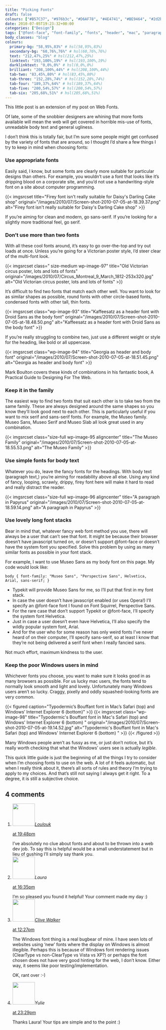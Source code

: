 ```yaml
---
title: "Picking Fonts"
draft: false
colours: ["#B57C37", "#976b3c", "#D6AF78", "#4E4741", "#BE9464", "#2d2b2a", "#43c1f2"]
date: 2010-07-05T19:23:32+00:00
categories: ["Design"]
tags: ["@font-face", "font-family", "fonts", "header", "mac", "paragraph", "sans-serif", "serif", "typekit", "windows"]
body_classes: "blog"
colours:
  primary-bg: "58,95%,83%" # hsl(58,95%,83%)
  secondary-bg: "60,76%,76%" # hsl(60,76%,76%)
  text: "212,47%,25%" # hsl(212,47%,25%)
  linktext: "193,100%,19%" # hsl(193,100%,19%)
  darklinktext: "0,0%,0%" # hsl(0,0%,0%)
  brilliant: "208,100%,44%" # hsl(208,100%,44%)
  tab-two: "83,45%,80%" # hsl(83,45%,80%)
  tab-three: "152,28%,74%" # hsl(152,28%,74%)
  tab-four: "189,37%,64%" # hsl(189,37%,64%)
  tab-five: "200,54%,57%" # hsl(200,54%,57%)
  tab-six: "205,68%,51%" # hsl(205,68%,51%)
---
```


This little post is an extension of my post on Web Fonts.

Of late, some of the snobbier designers are whining that more fonts available will mean the web will get covered in horrible mis-use of fonts, unreadable body text and general ugliness.

I don’t think this is totally fair, but I’m sure some people might get confused by the variety of fonts that are around, so I thought I’d share a few things I try to keep in mind when choosing fonts:

### Use appropriate fonts

Easily said, I know, but some fonts are clearly more suitable for particular designs than others. For example, you wouldn’t use a font that looks like it’s dripping blood on a corporate site, and you’d not use a handwriting-style font on a site about computer programming.

{{< imgsrcset title="Firey font isn't really suitable for Daisy's Darling Cake shop" original="/images/2010/07/Screen-shot-2010-07-05-at-18.39.37.png" alt="Firey font isn't really suitable for Daisy's Darling Cake shop" >}}

<p>If you’re aiming for clean and modern, go sans-serif. If you’re looking for a slightly more traditional feel, go serif.
 
### Don’t use more than two fonts

With all these cool fonts around, it’s easy to go over-the-top and try out loads at once. Unless you’re going for a Victorian poster style, I’d steer clear of the multi-font look.

{{< imgsrcset class=" size-medium wp-image-97" title="Old Victorian circus poster, lots and lots of fonts" original="/images/2010/07/Circus_Montreal_9_March_1812-253x320.jpg" alt="Old Victorian circus poster, lots and lots of fonts" >}}

It’s difficult to find two fonts that match each other well. You want to look for as similar shapes as possible, round fonts with other circle-based fonts, condensed fonts with other tall, thin fonts.

{{< imgsrcset class="wp-image-93" title="Kaffeesatz as a header font with Droid Sans as the body font" original="/images/2010/07/Screen-shot-2010-07-05-at-18.48.50.png" alt="Kaffeesatz as a header font with Droid Sans as the body font" >}}

If you’re really struggling to combine two, just use a different weight or style for the heading, like bold or all uppercase.

{{< imgsrcset class="wp-image-94" title="Georgia as header and body font" original="/images/2010/07/Screen-shot-2010-07-05-at-18.51.45.png" alt="Georgia as header and body font" >}}

<p>Mark Boulton covers these kinds of combinations in his fantastic book, A Practical Guide to Designing For The Web.

### Keep it in the family

The easiest way to find two fonts that suit each other is to take two from the same family. These are always designed around the same shapes so you know they’ll look good next to each other. This is particularly useful if you want to mix serif and sans-serif fonts. For example, the Museo family. Museo Sans, Museo Serif and Museo Slab all look great used in any combination.

{{< imgsrcset class="size-full wp-image-95 aligncenter" title="The Museo Family" original="/images/2010/07/Screen-shot-2010-07-05-at-18.55.53.png" alt="The Museo Family" >}}

### Use simple fonts for body text

Whatever you do, leave the fancy fonts for the headings. With body text (paragraph text,) you’re aiming for readability above all else. Using any kind of fancy, looping, scrawly, drippy, firey font here will make it hard to read and really distract the reader.

{{< imgsrcset class="size-full wp-image-96 aligncenter" title="A paragraph in Papyrus" original="/images/2010/07/Screen-shot-2010-07-05-at-18.59.14.png" alt="A paragraph in Papyrus" >}}

### Use lovely long font stacks

Bear in mind that, whatever fancy web font method you use, there will always be a user that can’t see that font. It might be because their browser doesn’t have javascript turned on, or doesn’t support @font-face or doesn’t have the system font you specified. Solve this problem by using as many similar fonts as possible in your font stack.

For example, I want to use Museo Sans as my body font on this page. My code would look like:

`body { font-family: "Museo Sans", "Perspective Sans", Helvetica, Arial, sans-serif; }`

* Typekit will provide Museo Sans for me, so I’ll put that first in my font stack.
* In case the user doesn’t have javascript enabled (or uses Opera!) I’ll specify an @font-face font I found on Font Squirrel, Perspective Sans.
* For the rare case that don’t support Typekit or @font-face, I’ll specify the system font Helvetica.
* Just in case a user doesn’t even have Helvetica, I’ll also specify the wildly popular system font, Arial.
* And for the user who for some reason has only weird fonts I’ve never heard of on their computer, I’ll specify sans-serif, so at least I know that they’re not being delivered a serif font when I really fancied sans.

Not much effort, maximum kindness to the user.

### Keep the poor Windows users in mind

Whichever fonts you choose, you want to make sure it looks good in as many browsers as possible. For us lucky mac users, the fonts tend to normally look smooth and light and lovely. Unfortunately many Windows users aren’t so lucky. Craggy, pixelly and oddly squashed-looking fonts are very common.

{{< figured caption="Typodermic’s Bouffant font in Mac’s Safari (top) and Windows’ Internet Explorer 6 (bottom)" >}}
  {{< imgsrcset class="wp-image-98" title="Typodermic's Bouffant font in Mac's Safari (top) and Windows' Internet Explorer 6 (bottom) " original="/images/2010/07/Screen-shot-2010-07-05-at-19.14.52.jpg" alt="Typodermic's Bouffant font in Mac's Safari (top) and Windows' Internet Explorer 6 (bottom) " >}}
{{< /figured >}}

Many Windows people aren’t as fussy as me, or just don’t notice, but it’s really worth checking that what the Windows’ users see is actually *legible*.

This quick little guide is just the beginning of all the things I try to consider when I’m choosing fonts to use on the web. A lot of it feels automatic, but when I really think about it, there’s all sorts of rules and theory I’m trying to apply to my choices. And that’s still not saying I always get it right. To a degree, it is still a subjective choice.

## 4 comments

<ol class="commentlist">
	<li class="comment even thread-even depth-1" id="li-comment-4">
			<div class="comment-author vcard">
			<img alt='' src='https://2.gravatar.com/avatar/2ecdcad7eefa02963363be36460ccc7b?s=72&amp;d=mm&amp;r=g' srcset='https://2.gravatar.com/avatar/2ecdcad7eefa02963363be36460ccc7b?s=144&amp;d=mm&amp;r=g 2x' class='avatar avatar-72 photo' height='72' width='72' /><cite class="fn"><a href='http://ashinyworld.blogspot.com' rel='external nofollow' class='url'>Loulouk</a></cite>
				<aside class="comment-meta commentmetadata"><p><a href="#comment-4"><time datetime="2010-07-05T19:48:37+00:00" pubdate class="published">
		 at <span class="hours">19:48pm</span></time></a></p>
	</aside>
	</div>
	<div class="comment-entry">
		I’ve absolutely no clue about fonts and about to be thrown into a web dev job. To say this is helpful would be a small understatement but in lieu of gushing I’ll simply say thank you.
	</div>
</li>
	<li class="comment odd alt thread-odd thread-alt depth-1" id="li-comment-5">
			<div class="comment-author vcard">
			<img alt='' src='https://2.gravatar.com/avatar/55bb2acf65203dbb95c35a83e62e9ae6?s=72&amp;d=mm&amp;r=g' srcset='https://2.gravatar.com/avatar/55bb2acf65203dbb95c35a83e62e9ae6?s=144&amp;d=mm&amp;r=g 2x' class='avatar avatar-72 photo' height='72' width='72' /><cite class="fn">Laura</cite>
				<aside class="comment-meta commentmetadata"><p><a href="#comment-5"><time datetime="2010-07-06T16:35:12+00:00" pubdate class="published">
		 at <span class="hours">16:35pm</span></time></a></p>
	</aside>
	</div>
	<div class="comment-entry">
		I’m so pleased you found it helpful! Your comment made my day :)
	</div>
</li>
	<li class="comment even thread-even depth-1" id="li-comment-6">
			<div class="comment-author vcard">
			<img alt='' src='https://0.gravatar.com/avatar/3785543bade130b2613346d12de80dfc?s=72&amp;d=mm&amp;r=g' srcset='https://0.gravatar.com/avatar/3785543bade130b2613346d12de80dfc?s=144&amp;d=mm&amp;r=g 2x' class='avatar avatar-72 photo' height='72' width='72' /><cite class="fn"><a href='http://www.cvwdesign.com/txp' rel='external nofollow' class='url'>Clive Walker</a></cite>
				<aside class="comment-meta commentmetadata"><p><a href="#comment-6"><time datetime="2010-07-13T12:27:26+00:00" pubdate class="published">
		 at <span class="hours">12:27pm</span></time></a></p>
	</aside>
	</div>
	<div class="comment-entry">
		The Windows font thing is a real bugbear of mine. I have seen lots of websites using ‘new’ fonts where the display on Windows is almost illegible. Perhaps this is because of Windows font rendering issues (ClearType vs non-ClearType vs Vista vs XP?) or perhaps the font chosen does not have very good hinting for the web, I don’t know. Either way, it seems like poor testing/implementation.

OK, rant over :-)
	</div>
</li>
	<li class="comment odd alt thread-odd thread-alt depth-1" id="li-comment-7">
			<div class="comment-author vcard">
			<img alt='' src='https://0.gravatar.com/avatar/9a3a20b0ac41f570312843796cd8e53e?s=72&amp;d=mm&amp;r=g' srcset='https://0.gravatar.com/avatar/9a3a20b0ac41f570312843796cd8e53e?s=144&amp;d=mm&amp;r=g 2x' class='avatar avatar-72 photo' height='72' width='72' /><cite class="fn">Yulie</cite>
				<aside class="comment-meta commentmetadata"><p><a href="#comment-7"><time datetime="2010-07-17T23:29:38+00:00" pubdate class="published">
		 at <span class="hours">23:29pm</span></time></a></p>
	</aside>
	</div>
	<div class="comment-entry">
		Thanks Laura! Your tips are simple and to the point :)
	</div>
</li>
</ol>

	
